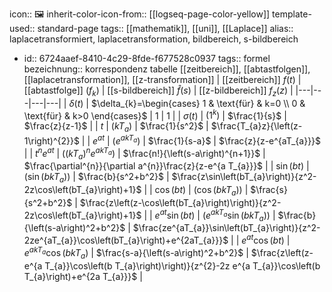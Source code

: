 icon:: 🖼
inherit-color-icon-from:: [[logseq-page-color-yellow]] 
template-used:: standard-page
tags:: [[mathematik]], [[uni]], [[Laplace]]
alias:: laplacetransformiert, laplacetransformation, bildbereich, s-bildbereich

- id:: 6724aaef-8410-4c29-8fde-f677528c0937
  tags:: formel
  bezeichnung:: korrespondenz tabelle [[zeitbereich]], [[abtastfolgen]], [[laplacetransformation]], [[z-transformation]]
  | [[zeitbereich]] $f(t)$ | [[abtastfolge]] $\left(f_{k}\right)$ | [[s-bildbereich]] $\hat{f}\left(s\right)$ | [[z-bildbereich]] $f_{z}\left(z\right)$ |
  |---|---|---|---|
  | $\delta(t)$ | $\delta_{k}=\begin{cases} 1 & \text{für} & k=0 \\ 0 & \text{für} & k>0 \end{cases}$ | $1$ | $1$ |
  | $\sigma\left(t\right)$ | $(1^k)$ | $\frac{1}{s}$ | $\frac{z}{z-1}$ |
  | $t$ | $\left(kT_{a}\right)$ | $\frac{1}{s^2}$ | $\frac{T_{a}z}{\left(z-1\right)^{2}}$ |
  | $e^{at}$ | $\left(e^{akT_{a}}\right)$ | $\frac{1}{s-a}$ | $\frac{z}{z-e^{aT_{a}}}$ |
  | $t^{n}e^{at}$ | $\left((k T_{a})^{n}e^{a k T_{a}}\right)$ | $\frac{n!}{\left(s-a\right)^{n+1}}$ | $\frac{\partial^{n}}{\partial a^{n}}\frac{z}{z-e^{a T_{a}}}$ |
  | $\sin\left(bt\right)$ | $\left(\sin\left(bkT_{a}\right)\right)$ | $\frac{b}{s^2+b^2}$ | $\frac{z\sin\left(bT_{a}\right)}{z^2-2z\cos\left(bT_{a}\right)+1}$ |
  | $\cos\left(bt\right)$ | $\left(\cos\left(bkT_{a}\right)\right)$ | $\frac{s}{s^2+b^2}$ | $\frac{z\left(z-\cos\left(bT_{a}\right)\right)}{z^2-2z\cos\left(bT_{a}\right)+1}$ |
  | $e^{at}\sin\left(bt\right)$ | $\left(e_{}^{akT_{a}}\sin\left(bkT_{a}\right)\right)$ | $\frac{b}{\left(s-a\right)^2+b^2}$ | $\frac{ze^{aT_{a}}\sin\left(bT_{a}\right)}{z^2-2ze^{aT_{a}}\cos\left(bT_{a}\right)+e^{2aT_{a}}}$ |
  | $e^{at}\cos\left(bt\right)$ | $e^{akT_a}\cos\left(bkT_{a}\right)$ | $\frac{s-a}{\left(s-a\right)^2+b^2}$ | $\frac{z\left(z-e^{a T_{a}}\cos\left(b T_{a}\right)\right)}{z^{2}-2z e^{a T_{a}}\cos\left(b T_{a}\right)+e^{2a T_{a}}}$ |